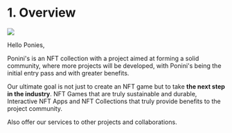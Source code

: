 # 1. Overview

![](https://storage.googleapis.com/poninis/Poninis\_Brand\_Tittle\_En.png)

Hello Ponies,

Ponini's is an NFT collection with a project aimed at forming a solid community, where more projects will be developed, with Ponini's being the initial entry pass and with greater benefits.

Our ultimate goal is not just to create an NFT game but to take **the next step in the industry**. NFT Games that are truly sustainable and durable, Interactive NFT Apps and NFT Collections that truly provide benefits to the project community.

Also offer our services to other projects and collaborations.
